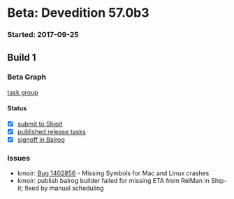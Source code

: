 # Beta: Devedition 57.0b3

### Started: 2017-09-25

## Build 1

### Beta Graph

[task group](https://tools.taskcluster.net/push-inspector/#/V_C4BgN9S76umwixDyu-VA)


#### Status
- [x] [submit to Shipit](https://wiki.mozilla.org/Release:Release_Automation_on_Mercurial:Starting_a_Release#Submit_to_Ship_It)
- [x] [published release tasks](../how-tos/relpro.md#4-publish-release)
- [x] [signoff in Balrog](../how-tos/relpro.md#3-signoffs)

### Issues
- kmoir: [Bug 1402856](https://bugzil.la/1402856) - Missing Symbols for Mac and Linux crashes
- kmoir: publish balrog builder failed for missing ETA from RelMan in Ship-it; fixed by manual scheduling
